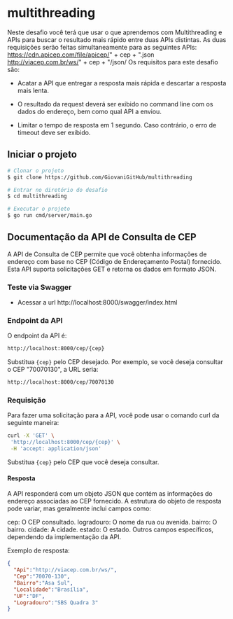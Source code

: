 # multithreading

Neste desafio você terá que usar o que aprendemos com Multithreading e APIs para buscar o resultado mais rápido entre duas APIs distintas.
As duas requisições serão feitas simultaneamente para as seguintes APIs:
https://cdn.apicep.com/file/apicep/" + cep + ".json
http://viacep.com.br/ws/" + cep + "/json/
Os requisitos para este desafio são:
- Acatar a API que entregar a resposta mais rápida e descartar a resposta mais lenta.

- O resultado da request deverá ser exibido no command line com os dados do endereço, bem como qual API a enviou.

- Limitar o tempo de resposta em 1 segundo. Caso contrário, o erro de timeout deve ser exibido.

## Iniciar o projeto
```bash
# Clonar o projeto
$ git clone https://github.com/GiovaniGitHub/multithreading

# Entrar no diretório do desafio
$ cd multithreading

# Executar o projeto
$ go run cmd/server/main.go
```

## Documentação da API de Consulta de CEP
A API de Consulta de CEP permite que você obtenha informações de endereço com base no CEP (Código de Endereçamento Postal) fornecido. Esta API suporta solicitações GET e retorna os dados em formato JSON.

### Teste via Swagger
 - Acessar a url http://localhost:8000/swagger/index.html


### Endpoint da API
O endpoint da API é:

```bash
http://localhost:8000/cep/{cep}
```
Substitua ``{cep}`` pelo CEP desejado. Por exemplo, se você deseja consultar o CEP "70070130", a URL seria:

```bash
http://localhost:8000/cep/70070130
```

### Requisição
Para fazer uma solicitação para a API, você pode usar o comando curl da seguinte maneira:

```bash
curl -X 'GET' \
 'http://localhost:8000/cep/{cep}' \
 -H 'accept: application/json'
```

Substitua ``{cep}`` pelo CEP que você deseja consultar.

#### Resposta

A API responderá com um objeto JSON que contém as informações do endereço associadas ao CEP fornecido. A estrutura do objeto de resposta pode variar, mas geralmente inclui campos como:

cep: O CEP consultado.
logradouro: O nome da rua ou avenida.
bairro: O bairro.
cidade: A cidade.
estado: O estado.
Outros campos específicos, dependendo da implementação da API.

Exemplo de resposta:

```json
{
  "Api":"http://viacep.com.br/ws/",
  "Cep":"70070-130",
  "Bairro":"Asa Sul",
  "Localidade":"Brasília",
  "UF":"DF",
  "Logradouro":"SBS Quadra 3"
}
```
